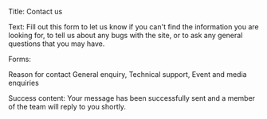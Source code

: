 Title: Contact us

Text:
Fill out this form to let us know if you can't find the information you are looking for, to tell us about any bugs with the site, or to ask any general questions that you may have.

Forms:

Reason for contact
General enquiry, Technical support, Event and media enquiries


Success content:
Your message has been successfully sent and a member of the team will reply to you shortly.
